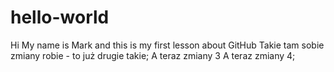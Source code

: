 # hello-world
Hi My name is Mark and this is my first lesson about GitHub 
Takie tam sobie zmiany robie - to już drugie takie;
A teraz zmiany 3
A teraz zmiany 4;
